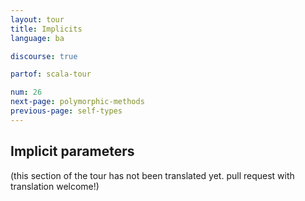 ```yaml
---
layout: tour
title: Implicits
language: ba

discourse: true

partof: scala-tour

num: 26
next-page: polymorphic-methods
previous-page: self-types
---
```


## Implicit parameters

(this section of the tour has not been translated yet. pull request
with translation welcome!)